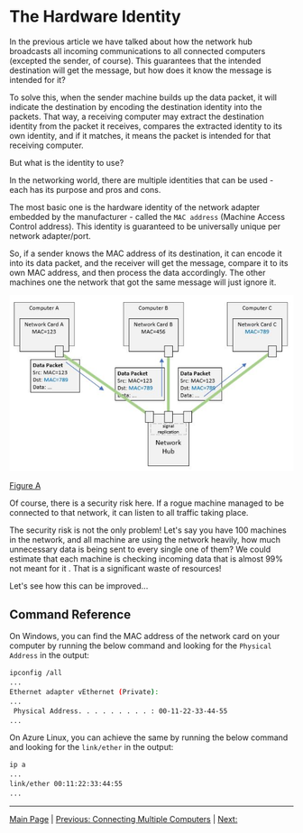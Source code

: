 # The Hardware Identity

In the previous article we have talked about how the network hub broadcasts
all incoming communications to all connected computers (excepted the sender,
of course). This guarantees that the intended destination will get the
message, but how does it know the message is intended for it?

To solve this, when the sender machine builds up the data packet, it will
indicate the destination by encoding the destination identity into the packets.
That way, a receiving computer may extract the destination identity from the
packet it receives, compares the extracted identity to its own identity, and
if it matches, it means the packet is intended for that receiving computer.

But what is the identity to use?

In the networking world, there are multiple identities that can be used - each
has its purpose and pros and cons.

The most basic one is the hardware identity of the network adapter embedded by
the manufacturer - called the `MAC address` (Machine Access Control address).
This identity is guaranteed to be universally unique per network adapter/port.

So, if a sender knows the MAC address of its destination, it can encode it into
its data packet, and the receiver will get the message, compare it to its own
MAC address, and then process the data accordingly. The other machines one the
network that got the same message will just ignore it.

![Figure A](./hardware-identity.jpg)

[Figure A](./hardware-identity.jpg)

Of course, there is a security risk here. If a rogue machine managed to be
connected to that network, it can listen to all traffic taking place.

The security risk is not the only problem! Let's say you have 100 machines in
the network, and all machine are using the network heavily, how much
unnecessary data is being sent to every single one of them? We could estimate
that each machine is checking incoming data that is almost 99% not meant for it
. That is a significant waste of resources!

Let's see how this can be improved...

## Command Reference

On Windows, you can find the MAC address of the network card on your computer
by running the below command and looking for the `Physical Address` in the
output:

```bash
ipconfig /all
...
Ethernet adapter vEthernet (Private):
...
 Physical Address. . . . . . . . . : 00-11-22-33-44-55
...
```

On Azure Linux, you can achieve the same by running the below command and
looking for the `link/ether` in the output:

```bash
ip a
...
link/ether 00:11:22:33:44:55
...
```

----

[Main Page](../README.md) | [Previous: Connecting Multiple Computers](../02-connecting-multiple-computers/connecting-multiple-computers.md) | [Next: ]()
